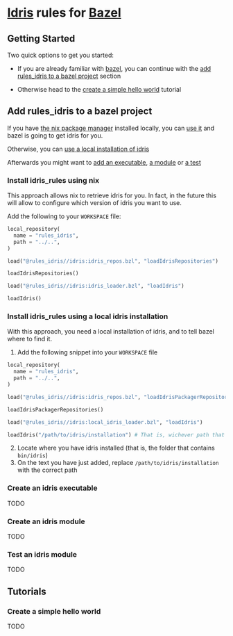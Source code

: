 [Idris](https://www.idris-lang.org/) rules for [Bazel](https://bazel.build/)
=====================

Getting Started
--------------

Two quick options to get you started:

  * If you are already familiar with [bazel](https://bazel.build/), you can continue with the [add rules_idris to a bazel project](#add-rules_idris-to-a-bazel-project) section

  * Otherwise head to the [create a simple hello world](#create-a-simple-hello-world) tutorial

Add rules_idris to a bazel project
----------------------------------

If you have [the nix package manager](https://nixos.org/nix/) installed locally, you can [use it](#install-idris_rules-using-nix) and bazel is going to get idris for you.

Otherwise, you can [use a local installation of idris](#install-idris_rules-using-a-local-idris-installation)

Afterwards you might want to [add an executable](#create-an-idris-module), [a module](#create-an-idris-module) or [a test](#test-an-idris-module)

### Install idris_rules using nix

This approach allows nix to retrieve idris for you. In fact, in the future this will allow to configure which version of idris you want to use.

Add the following to your `WORKSPACE` file:

```python
local_repository(
  name = "rules_idris",
  path = "../..",
)

load("@rules_idris//idris:idris_repos.bzl", "loadIdrisRepositories")

loadIdrisRepositories()

load("@rules_idris//idris:idris_loader.bzl", "loadIdris")

loadIdris()
```

### Install idris_rules using a local idris installation

With this approach, you need a local installation of idris, and to tell bazel where to find it.

1. Add the following snippet into your `WORKSPACE` file

```python
local_repository(
  name = "rules_idris",
  path = "../..",
)

load("@rules_idris//idris:idris_repos.bzl", "loadIdrisPackagerRepositories")

loadIdrisPackagerRepositories()

load("@rules_idris//idris:local_idris_loader.bzl", "loadIdris")

loadIdris("/path/to/idris/installation") # That is, wichever path that contains 'bin/idris'
```

2. Locate where you have idris installed (that is, the folder that contains `bin/idris`) 
3. On the text you have just added, replace `/path/to/idris/installation` with the correct path

### Create an idris executable
TODO

### Create an idris module
TODO

### Test an idris module
TODO

Tutorials
---------

### Create a simple hello world
TODO


